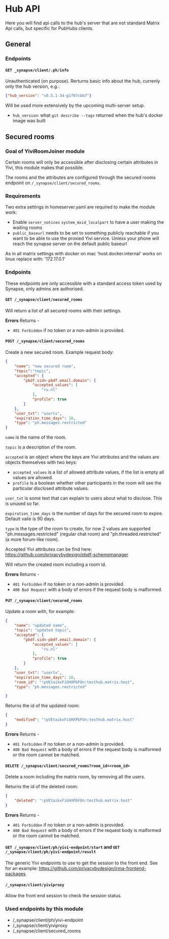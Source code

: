 # Hub API

Here you will find api calls to the hub's server that are not standard Matrix Api calls, but specific for PubHubs clients.

## General

### Endpoints

#### `GET _synapse/client/.ph/info`

Unauthenticated (on purpose). Rerturns basic info about the hub, currenly only the hub version, e.g.:
```json
{"hub_version": "v0.5.1-34-g1f07cbb7"}
```
Will be used more extensively by the upcoming multi-server setup.

 - `hub_version`:  what `git describe --tags` returned when the hub's docker image was built

## Secured rooms

### Goal of YiviRoomJoiner module

Certain rooms will only be accessible after disclosing certain attributes in Yivi, this module makes that possible.

The rooms and the attributes are configured through the secured rooms endpoint on `/_synapse/client/secured_rooms`.

### Requirements

Two extra settings in homeserver.yaml are required to make the module work:
- Enable `server_notices` `system_mxid_localpart` to have a user making the waiting rooms
- `public_baseurl` needs to be set to something publicly reachable if you want to be able to use the proxied Yivi service. Unless your phone will reach the synapse server on the default public baseurl

As in all matrix settings with docker on mac 'host.docker.internal' works on linux replace with: '172.17.0.1'

### Endpoints

These endpoints are only accessible with a standard access token used by Synapse, only admins are authorised.

#### `GET /_synapse/client/secured_rooms`

Will return a list of all secured rooms with their settings.

**Errors** Returns -
- `401 Forbidden` if no token or a non-admin is provided.

#### `POST /_synapse/client/secured_rooms`

Create a new secured room. Example request body:

```json
{
	"name": "new secured room",
    "topic":"topic",
	"accepted": {
		"pbdf.sidn-pbdf.email.domain": {
			"accepted_values": [
				"ru.nl"
			],
			"profile": true
		}
	},
	"user_txt": "usertx",
	"expiration_time_days": 10,
	"type": "ph.messages.restricted"
}
```

`name` is the name of the room.

`topic` is a description of the room.

`accepted` is an object where the keys are Yivi attributes and the values are objects themselves with two keys:
- `accepted_values` is a list of allowed attribute values, if the list is empty all values are allowed.
- `profile` is a boolean whether other participants in the room will see the particular disclosed attribute values.

`user_txt` is some text that can explain to users about what to disclose. This is unused so far.

`expiration_time_days` is the number of days for the secured room to expire. Default valie is 90 days.

`type` is the type of the room to create, for now 2 values are supported "ph.messages.restricted" (regular chat room)
and "ph.threaded.restricted" (a more forum-like room).

Accepted Yivi attributes can be find here: https://github.com/privacybydesign/pbdf-schememanager


Will return the created room including a room id.

**Errors** Returns -
- `401 Forbidden` if no token or a non-admin is provided.
- `400 Bad Request` with a body of errors if the request body is malformed.

#### `PUT /_synapse/client/secured_rooms`

Update a room with, for example:

```json
{
    "name": "updated name",
    "topic": "updated topic",
	"accepted": {
		"pbdf.sidn-pbdf.email.domain": {
			"accepted_values": [
				"ru.nl"
			],
			"profile": true
		}
	},
	"user_txt": "usertx",
	"expiration_time_days": 10,
	"room_id": "!pVEtaikxFiGHXPbFOn:testhub.matrix.host",
	"type": "ph.messages.restricted"

}
```

Returns the id of the updated room:
```json
{
	"modified": "!pVEtaikxFiGHXPbFOn:testhub.matrix.host"
}
```

**Errors** Returns -
- `401 Forbidden` if no token or a non-admin is provided.
- `400 Bad Request` with a body of errors if the request body is malformed or the room cannot be matched.

#### `DELETE /_synapse/client/secured_rooms?room_id=<room_id>`

Delete a room including the matrix room, by removing all the users.

Returns the id of the deleted room:
```json
{
	"deleted": "!pVEtaikxFiGHXPbFOn:testhub.matrix.host"
}
```

**Errors** Returns -
- `401 Forbidden` if no token or a non-admin is provided.
- `400 Bad Request` with a body of errors if the request body is malformed or the room cannot be matched.

#### `GET /_synapse/client/ph/yivi-endpoint/start` and `GET /_synapse/client/ph/yivi-endpoint/result`

The generic Yivi endpoints to use to get the session to the front end. See for an example: https://github.com/privacybydesign/irma-frontend-packages

#### `/_synapse/client/yiviproxy`

Allow the front end session to check the session status.

### Used endpoints by this module

- /_synapse/client/ph/yivi-endpoint
- /_synapse/client/yiviproxy
- /_synapse/client/secured_rooms

